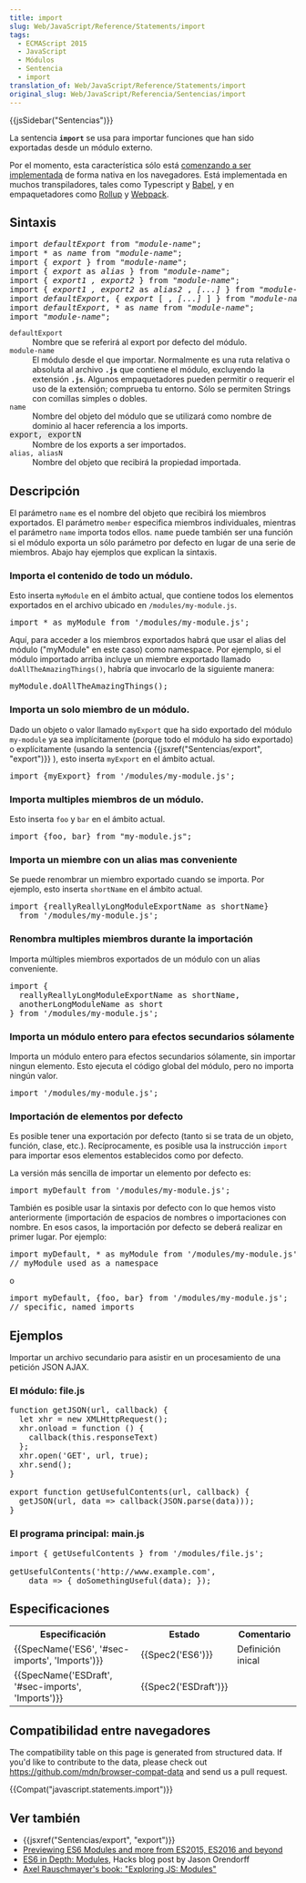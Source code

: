 ```yaml
---
title: import
slug: Web/JavaScript/Reference/Statements/import
tags:
  - ECMAScript 2015
  - JavaScript
  - Módulos
  - Sentencia
  - import
translation_of: Web/JavaScript/Reference/Statements/import
original_slug: Web/JavaScript/Referencia/Sentencias/import
---
```

<div>{{jsSidebar("Sentencias")}}</div>

<p>La sentencia <code><strong>import</strong></code> se usa para importar funciones que han sido exportadas desde un módulo externo.</p>

<div class="note">
<p>Por el momento, esta característica sólo está <a href="https://jakearchibald.com/2017/es-modules-in-browsers/">comenzando a ser implementada</a> de forma nativa en los navegadores. Está implementada en muchos transpiladores, tales como Typescript y <a href="http://babeljs.io/">Babel</a>, y en empaquetadores como <a href="https://github.com/rollup/rollup">Rollup</a> y <a href="https://webpack.js.org/">Webpack</a>.</p>
</div>

<h2 id="Sintaxis">Sintaxis</h2>

<pre class="syntaxbox">import <em>defaultExport</em> from "<em>module-name</em>";
import * as <em>name</em> from "<em>module-name</em>";
import { <em>export </em>} from "<em>module-name</em>";
import { <em>export</em> as <em>alias </em>} from "<em>module-name</em>";
import { <em>export1 , export2</em> } from "<em>module-name</em>";
import { <em>export1 , export2</em> as <em>alias2</em> , <em>[...]</em> } from "<em>module-name</em>";
import <em>defaultExport</em>, { <em>export</em> [ , <em>[...]</em> ] } from "<em>module-name</em>";
import <em>defaultExport</em>, * as <em>name</em> from "<em>module-name</em>";
import "<em>module-name</em>";</pre>

<dl>
 <dt><code>defaultExport</code></dt>
 <dd>Nombre que se referirá al export por defecto del módulo.</dd>
 <dt><code>module-name</code></dt>
 <dd>El módulo desde el que importar. Normalmente es una ruta relativa o absoluta al archivo <code><strong>.js</strong></code> que contiene el módulo, excluyendo la extensión <code><strong>.js</strong></code>. Algunos empaquetadores pueden permitir o requerir el uso de la extensión; comprueba tu entorno. Sólo se permiten Strings con comillas simples o dobles.</dd>
 <dt><code>name</code></dt>
 <dd>Nombre del objeto del módulo que se utilizará como nombre de dominio al hacer referencia a los imports.</dd>
 <dt><span style='background-color: rgba(220, 220, 220, 0.5); font-family: consolas,"Liberation Mono",courier,monospace; font-style: inherit; font-weight: inherit;'>export, exportN</span></dt>
 <dd>Nombre de los exports a ser importados.</dd>
 <dt><code>alias, aliasN</code></dt>
 <dd>Nombre del objeto que recibirá la propiedad importada.</dd>
</dl>

<h2 id="Descripción">Descripción</h2>

<p>El parámetro <code>name</code> es el nombre del objeto que recibirá los miembros exportados. El parámetro <code>member</code> especifica miembros individuales, mientras el parámetro <code>name</code> importa todos ellos. <font face="Courier New, Andale Mono, monospace">name</font> puede también ser una función si el módulo exporta un sólo parámetro por defecto en lugar de una serie de miembros. Abajo hay ejemplos que explican la sintaxis.</p>

<h3 id="Importa_el_contenido_de_todo_un_módulo.">Importa el contenido de todo un módulo.</h3>

<p>Esto inserta <code>myModule</code> en el ámbito actual, que contiene todos los elementos exportados en el archivo ubicado en  <code>/modules/my-module.js</code>.</p>

<pre class="brush: js">import * as myModule from '/modules/my-module.js';</pre>

<p>Aquí, para acceder a los miembros exportados habrá que usar el alias del módulo ("myModule" en este caso) como namespace. Por ejemplo, si el módulo importado arriba incluye un miembre exportado llamado <code>doAllTheAmazingThings()</code>, habría que invocarlo de la siguiente manera:</p>

<pre class="brush: js">myModule.doAllTheAmazingThings();</pre>

<h3 id="Importa_un_solo_miembro_de_un_módulo.">Importa un solo miembro de un módulo.</h3>

<p>Dado un objeto o valor llamado <code>myExport</code> que ha sido exportado del módulo <code>my-module</code> ya sea implícitamente (porque todo el módulo ha sido exportado) o explícitamente (usando la sentencia {{jsxref("Sentencias/export", "export")}} ), esto inserta <code>myExport</code> en el ámbito actual.</p>

<pre class="brush: js">import {myExport} from '/modules/my-module.js';</pre>

<h3 id="Importa_multiples_miembros_de_un_módulo.">Importa multiples miembros de un módulo.</h3>

<p>Esto inserta <code>foo</code> y <code>bar</code> en el ámbito actual.</p>

<pre class="brush: js">import {foo, bar} from "my-module.js";</pre>

<h3 id="Importa_un_miembre_con_un_alias_mas_conveniente">Importa un miembre con un alias mas conveniente</h3>

<p>Se puede renombrar un miembro exportado cuando se importa. Por ejemplo, esto inserta <code>shortName</code> en el ámbito actual.</p>

<pre class="brush: js">import {reallyReallyLongModuleExportName as shortName}
  from '/modules/my-module.js';</pre>

<h3 id="Renombra_multiples_miembros_durante_la_importación">Renombra multiples miembros durante la importación</h3>

<p>Importa múltiples miembros exportados de un módulo con un alias conveniente.</p>

<pre class="brush: js">import {
  reallyReallyLongModuleExportName as shortName,
  anotherLongModuleName as short
} from '/modules/my-module.js';</pre>

<h3 id="Importa_un_módulo_entero_para_efectos_secundarios_sólamente">Importa un módulo entero para efectos secundarios sólamente</h3>

<p>Importa un módulo entero para efectos secundarios sólamente, sin importar ningun elemento. Esto ejecuta el código global del módulo, pero no importa ningún valor.</p>

<pre class="brush: js">import '/modules/my-module.js';</pre>

<h3 id="Importación_de_elementos_por_defecto">Importación de elementos por defecto</h3>

<p>Es posible tener una exportación por defecto (tanto si se trata de un objeto, función, clase, etc.). Recíprocamente, es posible usa la instrucción <code>import</code> para importar esos elementos establecidos como por defecto.</p>

<p>La versión más sencilla de importar un elemento por defecto es:</p>

<pre class="brush: js">import myDefault from '/modules/my-module.js';</pre>

<p>También es posible usar la sintaxis por defecto con lo que hemos visto anteriormente (importación de espacios de nombres o importaciones con nombre. En esos casos, la importación por defecto se deberá realizar en primer lugar. Por ejemplo:</p>

<pre class="brush: js">import myDefault, * as myModule from '/modules/my-module.js';
// myModule used as a namespace</pre>

<p>o</p>

<pre class="brush: js">import myDefault, {foo, bar} from '/modules/my-module.js';
// specific, named imports</pre>

<h2 id="Ejemplos">Ejemplos</h2>

<p>Importar un archivo secundario para asistir en un procesamiento de una petición JSON AJAX.</p>

<h3 id="El_módulo_file.js">El módulo: file.js</h3>

<pre class="brush: js">function getJSON(url, callback) {
  let xhr = new XMLHttpRequest();
  xhr.onload = function () {
    callback(this.responseText)
  };
  xhr.open('GET', url, true);
  xhr.send();
}

export function getUsefulContents(url, callback) {
  getJSON(url, data =&gt; callback(JSON.parse(data)));
}</pre>

<h3 id="El_programa_principal_main.js">El programa principal: main.js</h3>

<pre class="brush: js">import { getUsefulContents } from '/modules/file.js';

getUsefulContents('http://www.example.com',
    data =&gt; { doSomethingUseful(data); });</pre>

<h2 id="Especificaciones">Especificaciones</h2>

<table>
 <tbody>
  <tr>
   <th scope="col">Especificación</th>
   <th scope="col">Estado</th>
   <th scope="col">Comentario</th>
  </tr>
  <tr>
   <td>{{SpecName('ES6', '#sec-imports', 'Imports')}}</td>
   <td>{{Spec2('ES6')}}</td>
   <td>Definición inical</td>
  </tr>
  <tr>
   <td>{{SpecName('ESDraft', '#sec-imports', 'Imports')}}</td>
   <td>{{Spec2('ESDraft')}}</td>
   <td> </td>
  </tr>
 </tbody>
</table>

<h2 id="Compatibilidad_entre_navegadores">Compatibilidad entre navegadores</h2>

<div>
<p>The compatibility table on this page is generated from structured data. If you'd like to contribute to the data, please check out <a href="https://github.com/mdn/browser-compat-data">https://github.com/mdn/browser-compat-data</a> and send us a pull request.</p>
</div>

<p>{{Compat("javascript.statements.import")}}</p>

<h2 id="Ver_también">Ver también</h2>

<ul>
 <li>{{jsxref("Sentencias/export", "export")}}</li>
 <li><a href="https://blogs.windows.com/msedgedev/2016/05/17/es6-modules-and-beyond/">Previewing ES6 Modules and more from ES2015, ES2016 and beyond</a></li>
 <li><a href="https://hacks.mozilla.org/2015/08/es6-in-depth-modules/">ES6 in Depth: Modules</a>, Hacks blog post by Jason Orendorff</li>
 <li><a href="http://exploringjs.com/es6/ch_modules.html">Axel Rauschmayer's book: "Exploring JS: Modules"</a></li>
</ul>

